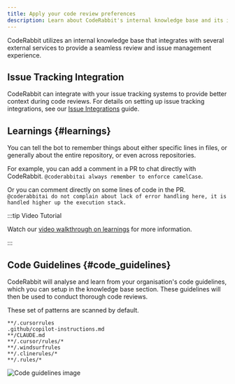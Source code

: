 ```yaml
---
title: Apply your code review preferences
description: Learn about CodeRabbit's internal knowledge base and its integrations with external services.
---
```


CodeRabbit utilizes an internal knowledge base that integrates with several external services to provide a seamless review and issue management experience.

## Issue Tracking Integration

CodeRabbit can integrate with your issue tracking systems to provide better context during code reviews. For details on setting up issue tracking integrations, see our [Issue Integrations](./issue-integrations.md) guide.

## Learnings {#learnings}

You can tell the bot to remember things about either specific lines in files, or generally about the entire repository, or even across repositories.

For example, you can add a comment in a PR to chat directly with CodeRabbit. `@coderabbitai always remember to enforce camelCase`.

Or you can comment directly on some lines of code in the PR. `@coderabbitai do not complain about lack of error handling here, it is handled higher up the execution stack.`

:::tip Video Tutorial

Watch our [video walkthrough on learnings](https://www.youtube.com/watch?v=Yu0cmmOYA-U) for more information.

:::

## Code Guidelines {#code_guidelines}

CodeRabbit will analyse and learn from your organisation's code guidelines, which you can setup in the knowledge base section. These guidelines will then be used to conduct thorough code reviews.

These set of patterns are scanned by default.

```
**/.cursorrules
.github/copilot-instructions.md
**/CLAUDE.md
**/.cursor/rules/*
**/.windsurfrules
**/.clinerules/*
**/.rules/*
```

![Code guidelines image](/img/knowledge-base/code-guidelines.png)

